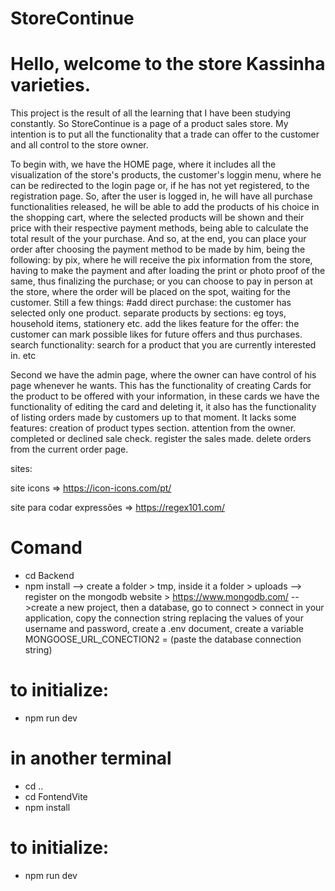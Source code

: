 # StoreContinue

# Hello, welcome to the store Kassinha varieties.

This project is the result of all the learning that I have been studying constantly.
So StoreContinue is a page of a product sales store. My intention is to put all the functionality that a trade can offer to the customer and all control to the store owner.

To begin with, we have the HOME page, where it includes all the visualization of the store's products, the customer's loggin menu, where he can be redirected to the login page or, if he has not yet registered, to the registration page. So, after the user is logged in, he will have all purchase functionalities released, he will be able to add the products of his choice in the shopping cart, where the selected products will be shown and their price with their respective payment methods, being able to calculate the total result of the your purchase. And so, at the end, you can place your order after choosing the payment method to be made by him, being the following: by pix, where he will receive the pix information from the store, having to make the payment and after loading the print or photo proof of the same, thus finalizing the purchase; or you can choose to pay in person at the store, where the order will be placed on the spot, waiting for the customer.
Still a few things:
#add direct purchase: the customer has selected only one product.
 separate products by sections: eg toys, household items, stationery etc.
 add the likes feature for the offer: the customer can mark possible likes for future offers and thus purchases.
 search functionality: search for a product that you are currently interested in.
 etc


Second we have the admin page, where the owner can have control of his page whenever he wants. This has the functionality of creating Cards for the product to be offered with your information, in these cards we have the functionality of editing the card and deleting it, it also has the functionality of listing orders made by customers up to that moment.
It lacks some features:
 creation of product types section.
 attention from the owner.
 completed or declined sale check.
 register the sales made.
 delete orders from the current order page.




sites:

 site icons => https://icon-icons.com/pt/

 site para codar expressões => https://regex101.com/


 
 # Comand
  * cd Backend
  * npm install
  --> create a folder > tmp, inside it a folder  > uploads
  --> register on the mongodb website > https://www.mongodb.com/ 
  -->create a new project, then a database,
      go to connect > connect in your application,
      copy the connection string replacing the values of your username and password,
      create a .env document, create a variable MONGOOSE_URL_CONECTION2 = (paste the database connection string)

# to initialize:
  * npm run dev

# in another terminal
  * cd ..
  * cd FontendVite
  * npm install

 # to initialize:
  * npm run dev